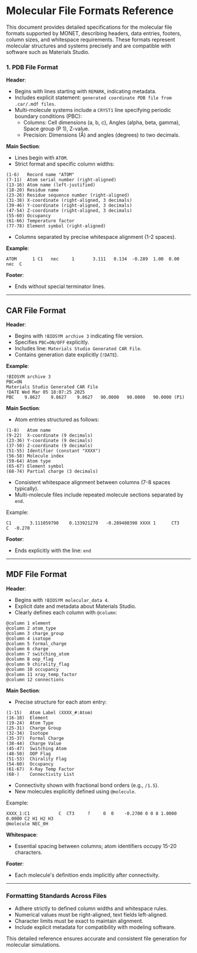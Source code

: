 # Molecular File Formats Reference

This document provides detailed specifications for the molecular file formats supported by MONET, describing headers, data entries, footers, column sizes, and whitespace requirements. These formats represent molecular structures and systems precisely and are compatible with software such as Materials Studio.

### 1. PDB File Format

**Header**:

- Begins with lines starting with `REMARK`, indicating metadata.
- Includes explicit statement: `generated coordinate PDB file from .car/.mdf files`.
- Multi-molecule systems include a `CRYST1` line specifying periodic boundary conditions (PBC):
  - Columns: Cell dimensions (a, b, c), Angles (alpha, beta, gamma), Space group (P 1), Z-value.
  - Precision: Dimensions (Å) and angles (degrees) to two decimals.

**Main Section**:

- Lines begin with `ATOM`.
- Strict format and specific column widths:

```
(1-6)   Record name "ATOM"
(7-11)  Atom serial number (right-aligned)
(13-16) Atom name (left-justified)
(18-20) Residue name
(23-26) Residue sequence number (right-aligned)
(31-38) X-coordinate (right-aligned, 3 decimals)
(39-46) Y-coordinate (right-aligned, 3 decimals)
(47-54) Z-coordinate (right-aligned, 3 decimals)
(55-60) Occupancy
(61-66) Temperature factor
(77-78) Element symbol (right-aligned)
```

- Columns separated by precise whitespace alignment (1-2 spaces).

**Example**:

```
ATOM      1 C1   nec     1       3.111   0.134  -0.289  1.00  0.00      nec  C
```

**Footer**:

- Ends without special terminator lines.

---

## CAR File Format

**Header**:

- Begins with `!BIOSYM archive 3` indicating file version.
- Specifies `PBC=ON/OFF` explicitly.
- Includes line: `Materials Studio Generated CAR File`.
- Contains generation date explicitly (`!DATE`).

**Example**:

```
!BIOSYM archive 3
PBC=ON
Materials Studio Generated CAR File
!DATE Wed Mar 05 18:07:25 2025
PBC    9.8627    9.8627    9.8627   90.0000   90.0000   90.0000 (P1)
```

**Main Section**:

- Atom entries structured as follows:

```
(1-8)   Atom name
(9-22)  X-coordinate (9 decimals)
(23-36) Y-coordinate (9 decimals)
(37-50) Z-coordinate (9 decimals)
(51-55) Identifier (constant "XXXX")
(56-58) Molecule index
(59-64) Atom type
(65-67) Element symbol
(68-74) Partial charge (3 decimals)
```

- Consistent whitespace alignment between columns (7-8 spaces typically).
- Multi-molecule files include repeated molecule sections separated by `end`.

Example:

```
C1       3.111059790    0.133921270   -0.289480390 XXXX 1      CT3     C  -0.270
```

**Footer**:

- Ends explicitly with the line: `end`

---

## MDF File Format

**Header**:

- Begins with `!BIOSYM molecular_data 4`.
- Explicit date and metadata about Materials Studio.
- Clearly defines each column with `@column`:

```
@column 1 element
@column 2 atom_type
@column 3 charge_group
@column 4 isotope
@column 5 formal_charge
@column 6 charge
@column 7 switching_atom
@column 8 oop_flag
@column 9 chirality_flag
@column 10 occupancy
@column 11 xray_temp_factor
@column 12 connections
```

**Main Section**:

- Precise structure for each atom entry:

```
(1-15)   Atom Label (XXXX_#:Atom)
(16-18)  Element
(19-24)  Atom Type
(25-31)  Charge Group
(32-34)  Isotope
(35-37)  Formal Charge
(38-44)  Charge Value
(45-47)  Switching Atom
(48-50)  OOP Flag
(51-53)  Chirality Flag
(54-60)  Occupancy
(61-67)  X-Ray Temp Factor
(68-)    Connectivity List
```

- Connectivity shown with fractional bond orders (e.g., `/1.5`).
- New molecules explicitly defined using `@molecule`.

Example:

```
XXXX_1:C1           C  CT3     ?     0  0    -0.2700 0 0 8 1.0000  0.0000 C2 H1 H2 H3
@molecule NEC_0H
```

**Whitespace**:

- Essential spacing between columns; atom identifiers occupy 15-20 characters.

**Footer**:

- Each molecule's definition ends implicitly after connectivity.

---

### Formatting Standards Across Files

- Adhere strictly to defined column widths and whitespace rules.
- Numerical values must be right-aligned, text fields left-aligned.
- Character limits must be exact to maintain alignment.
- Include explicit metadata for compatibility with modeling software.

This detailed reference ensures accurate and consistent file generation for molecular simulations.


